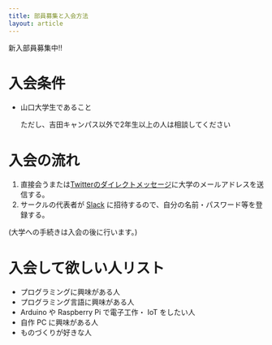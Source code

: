 ```yaml
---
title: 部員募集と入会方法
layout: article
---
```


新入部員募集中!!

# 入会条件
-   山口大学生であること

    ただし、吉田キャンパス以外で2年生以上の人は相談してください

# 入会の流れ
1.  直接会うまたは[Twitterのダイレクトメッセージ](https://twitter.com/__ruby_python__)に大学のメールアドレスを送信する。
1.  サークルの代表者が [Slack](https://yamaguchi-u.slack.com/) に招待するので、自分の名前・パスワード等を登録する。

(大学への手続きは入会の後に行います。)


#   入会して欲しい人リスト
-   プログラミングに興味がある人
-   プログラミング言語に興味がある人
-   Arduino や Raspberry Pi で電子工作・ IoT をしたい人
-   自作 PC に興味がある人
-   ものづくりが好きな人